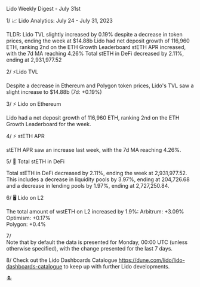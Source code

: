 Lido Weekly Digest - July 31st 

1/
📈 Lido Analytics: July 24 - July 31, 2023

TLDR:
Lido TVL slightly increased by 0.19% despite a decrease in token prices, ending the week at $14.88b
Lido had net deposit growth of 116,960 ETH, ranking 2nd on the ETH Growth Leaderboard
stETH APR increased, with the 7d MA reaching 4.26%
Total stETH in DeFi decreased by 2.11%, ending at 2,931,977.52

2/
⚡️Lido TVL

Despite a decrease in Ethereum and Polygon token prices, Lido's TVL saw a slight increase to $14.88b (7d: +0.19%)



3/
⚡️ Lido on Ethereum

Lido had a net deposit growth of 116,960 ETH, ranking 2nd on the ETH Growth Leaderboard for the week.



4/
⚡️ stETH APR

stETH APR saw an increase last week, with the 7d MA reaching 4.26%. 



5/ 
🌊 Total stETH in DeFi

Total stETH in DeFi decreased by 2.11%, ending the week at 2,931,977.52. This includes a decrease in liquidity pools by 3.97%, ending at 204,726.68 and a decrease in lending pools by 1.97%, ending at 2,727,250.84.



6/ 
🖥️ Lido on L2

The total amount of wstETH on L2 increased by 1.9%:
Arbitrum: +3.09% 
Optimism: +0.17%  
Polygon: +0.4% 



7/  
Note that by default the data is presented for Monday, 00:00 UTC (unless otherwise specified), with the change presented for the last 7 days.


8/
Check out the Lido Dashboards Catalogue https://dune.com/lido/lido-dashboards-catalogue to keep up with further Lido developments.

🏝️